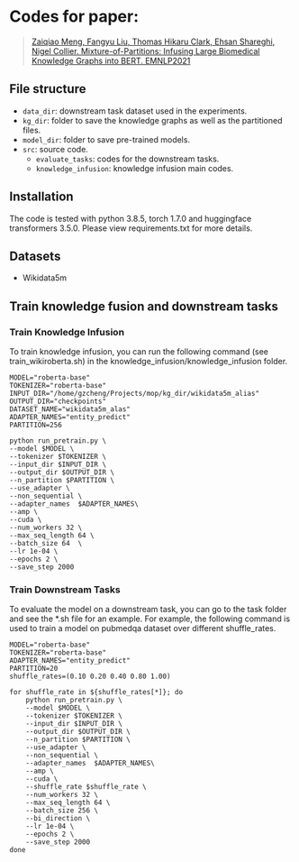 # Codes for paper: 
> [Zaiqiao Meng, Fangyu Liu, Thomas Hikaru Clark, Ehsan Shareghi, Nigel Collier. Mixture-of-Partitions: Infusing Large Biomedical Knowledge Graphs into BERT. EMNLP2021](https://arxiv.org/abs/2109.04810)

## File structure

- `data_dir`: downstream task dataset used in the experiments.
- `kg_dir`: folder to save the knowledge graphs as well as the partitioned files.
- `model_dir`: folder to save pre-trained models.
- `src`: source code.
  - `evaluate_tasks`: codes for the downstream tasks.
  -  `knowledge_infusion`: knowledge infusion main codes.

## Installation

The code is tested with python 3.8.5, torch 1.7.0 and huggingface transformers 3.5.0. Please view requirements.txt for more details.

## Datasets
- Wikidata5m

## Train knowledge fusion and downstream tasks

### Train Knowledge Infusion
To train knowledge infusion, you can run the following command (see train_wikiroberta.sh) in the knowledge_infusion/knowledge_infusion folder.
```shell
MODEL="roberta-base"
TOKENIZER="roberta-base"
INPUT_DIR="/home/gzcheng/Projects/mop/kg_dir/wikidata5m_alias"
OUTPUT_DIR="checkpoints"
DATASET_NAME="wikidata5m_alas"
ADAPTER_NAMES="entity_predict"
PARTITION=256

python run_pretrain.py \
--model $MODEL \
--tokenizer $TOKENIZER \
--input_dir $INPUT_DIR \
--output_dir $OUTPUT_DIR \
--n_partition $PARTITION \
--use_adapter \
--non_sequential \
--adapter_names  $ADAPTER_NAMES\
--amp \
--cuda \
--num_workers 32 \
--max_seq_length 64 \
--batch_size 64  \
--lr 1e-04 \
--epochs 2 \
--save_step 2000
```
### Train Downstream Tasks
To evaluate the model on a downstream task, you can go to the task folder and see the *.sh file for an example. For example, the following command is used to train a model on pubmedqa dataset over different shuffle_rates.
```shell
MODEL="roberta-base"
TOKENIZER="roberta-base"
ADAPTER_NAMES="entity_predict"
PARTITION=20
shuffle_rates=(0.10 0.20 0.40 0.80 1.00)

for shuffle_rate in ${shuffle_rates[*]}; do
    python run_pretrain.py \
    --model $MODEL \
    --tokenizer $TOKENIZER \
    --input_dir $INPUT_DIR \
    --output_dir $OUTPUT_DIR \
    --n_partition $PARTITION \
    --use_adapter \
    --non_sequential \
    --adapter_names  $ADAPTER_NAMES\
    --amp \
    --cuda \
    --shuffle_rate $shuffle_rate \
    --num_workers 32 \
    --max_seq_length 64 \
    --batch_size 256 \
    --bi_direction \
    --lr 1e-04 \
    --epochs 2 \
    --save_step 2000
done
```